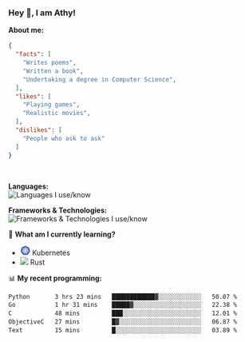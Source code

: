 ### Hey 👋, I am Athy!<br>

**About me:**


```json
{
  "facts": [
    "Writes poems",
    "Written a book",
    "Undertaking a degree in Computer Science",
  ],
  "likes": [
    "Playing games",
    "Realistic movies",
  ],
  "dislikes": [
    "People who ask to ask"
  ]
}
```
<br>


**Languages:**<br>
![Languages I use/know](https://skillicons.dev/icons?i=go,js,py,html,lua,java)

**Frameworks & Technologies:**<br />
![Frameworks & Technologies I use/know](https://skillicons.dev/icons?i=nodejs,nextjs,ts,react,express,docker,kubernetes,mysql,postgresql,mongodb,git,github,tailwind,prisma)

📙 **What am I currently learning?**

- <img height="20" src="https://github.com/devicons/devicon/blob/master/icons/kubernetes/kubernetes-plain.svg" />  Kubernetes
- <img height="20" src="https://cdn.jsdelivr.net/gh/devicons/devicon/icons/rust/rust-plain.svg" /> Rust

📊 **My recent programming:**

<!--START_SECTION:waka-->

```txt
Python       3 hrs 23 mins   ████████████▓░░░░░░░░░░░░   50.07 %
Go           1 hr 31 mins    █████▓░░░░░░░░░░░░░░░░░░░   22.38 %
C            48 mins         ███░░░░░░░░░░░░░░░░░░░░░░   12.01 %
ObjectiveC   27 mins         █▓░░░░░░░░░░░░░░░░░░░░░░░   06.87 %
Text         15 mins         █░░░░░░░░░░░░░░░░░░░░░░░░   03.89 %
```

<!--END_SECTION:waka-->
